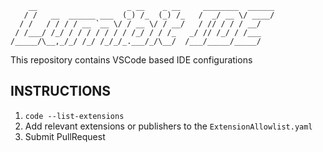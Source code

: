         __                    _ __    _ __     ________  ______
       / /   __  ______ ___  (_) /_  (_) /_   /  _/ __ \/ ____/
      / /   / / / / __ `__ \/ / __ \/ / __/   / // / / / __/   
     / /___/ /_/ / / / / / / / /_/ / / /_   _/ // /_/ / /___   
    /_____/\__,_/_/ /_/ /_/_/_.___/_/\__/  /___/_____/_____/   
                                                               

This repository contains VSCode based IDE configurations

## INSTRUCTIONS

1. `code --list-extensions`
2. Add relevant extensions or publishers to the `ExtensionAllowlist.yaml`
3. Submit PullRequest
